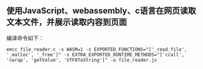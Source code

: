 ## 使用JavaScript、webassembly、c语言在网页读取文本文件，并展示读取内容到页面

编译命令如下：
```shell
emcc file_reader.c -s WASM=1 -s EXPORTED_FUNCTIONS="['_read_file', '_malloc', '_free']" -s EXTRA_EXPORTED_RUNTIME_METHODS="['ccall', 'cwrap', 'getValue', 'UTF8ToString']" -o file_reader.js
```